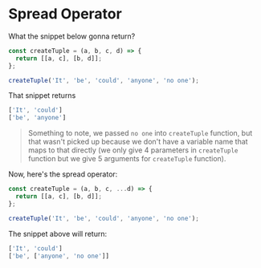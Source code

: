 # Spread Operator

What the snippet below gonna return?
```javascript
const createTuple = (a, b, c, d) => {
  return [[a, c], [b, d]];
};

createTuple('It', 'be', 'could', 'anyone', 'no one');
```

That snippet returns
```javascript
['It', 'could']
['be', 'anyone']
```

> Something to note, we passed `no one` into `createTuple` function, but that
> wasn't picked up because we don't have a variable name that maps to that
> directly (we only give 4 parameters in `createTuple` function but we give
> 5 arguments for `createTuple` function).

Now, here's the spread operator:
```javascript
const createTuple = (a, b, c, ...d) => {
  return [[a, c], [b, d]];
};

createTuple('It', 'be', 'could', 'anyone', 'no one');
```

The snippet above will return:
```javascript
['It', 'could']
['be', ['anyone', 'no one']]
```
